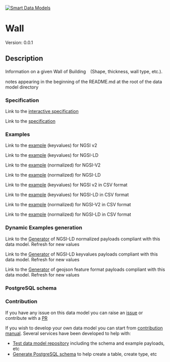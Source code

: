 [![Smart Data Models](https://smartdatamodels.org/wp-content/uploads/2022/01/SmartDataModels_logo.png "Logo")](https://smartdatamodels.org)
# Wall
Version: 0.0.1

## Description 

Information on a given Wall of Building　(Shape, thickness, wall type, etc.).

notes appearing in the beginning of the README.md at the root of the data model directory
### Specification

Link to the [interactive specification](https://swagger.lab.fiware.org/?url=https://smart-data-models.github.io/dataModel.ZEB/Wall/swagger.yaml)

Link to the [specification](https://github.com/smart-data-models/dataModel.ZEB/blob/master/Wall/doc/spec.md)
### Examples

Link to the [example](https://smart-data-models.github.io/dataModel.ZEB/Wall/examples/example.json) (keyvalues) for NGSI v2

Link to the [example](https://smart-data-models.github.io/dataModel.ZEB/Wall/examples/example.jsonld) (keyvalues) for NGSI-LD

Link to the [example](https://smart-data-models.github.io/dataModel.ZEB/Wall/examples/example-normalized.json) (normalized) for NGSI-V2

Link to the [example](https://smart-data-models.github.io/dataModel.ZEB/Wall/examples/example-normalized.jsonld) (normalized) for NGSI-LD

Link to the [example](https://github.com/smart-data-models/dataModel.ZEB/blob/master/Wall/examples/example.json.csv) (keyvalues) for NGSI v2 in CSV format

Link to the [example](https://github.com/smart-data-models/dataModel.ZEB/blob/master/Wall/examples/example.jsonld.csv) (keyvalues) for NGSI-LD in CSV format

Link to the [example](https://github.com/smart-data-models/dataModel.ZEB/blob/master/Wall/examples/example-normalized.json.csv) (normalized) for NGSI-V2 in CSV format

Link to the [example](https://github.com/smart-data-models/dataModel.ZEB/blob/master/Wall/examples/example-normalized.jsonld.csv) (normalized) for NGSI-LD in CSV format
### Dynamic Examples generation

Link to the [Generator](https://smartdatamodels.org/extra/ngsi-ld_generator.php?schemaUrl=https://raw.githubusercontent.com/smart-data-models/dataModel.ZEB/master/Wall/schema.json&email=info@smartdatamodels.org) of NGSI-LD normalized payloads compliant with this data model. Refresh for new values

Link to the [Generator](https://smartdatamodels.org/extra/ngsi-ld_generator_keyvalues.php?schemaUrl=https://raw.githubusercontent.com/smart-data-models/dataModel.ZEB/master/Wall/schema.json&email=info@smartdatamodels.org) of NGSI-LD keyvalues payloads compliant with this data model. Refresh for new values

Link to the [Generator](https://smartdatamodels.org/extra/geojson_features_generator.php?schemaUrl=https://raw.githubusercontent.com/smart-data-models/dataModel.ZEB/master/Wall/schema.json&email=info@smartdatamodels.org) of geojson feature format payloads compliant with this data model. Refresh for new values
### PostgreSQL schema
### Contribution

 If you have any issue on this data model you can raise an [issue](https://github.com/smart-data-models/dataModel.ZEB/issues)  or contribute with a [PR](https://github.com/smart-data-models/dataModel.ZEB/pulls)

 If you wish to develop your own data model you can start from [contribution manual](https://bit.ly/contribution_manual). Several services have been developed to help with: 
 - [Test data model repository](https://smartdatamodels.org/index.php/data-models-contribution-api/) including the schema and example payloads, etc
 - [Generate PostgreSQL schema](https://smartdatamodels.org/index.php/sql-service/) to help create a table, create type, etc